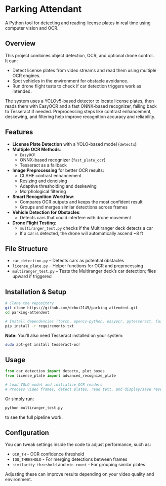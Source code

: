 # Parking Attendant

A Python tool for detecting and reading license plates in real time using computer vision and OCR.

## Overview

This project combines object detection, OCR, and optional drone control.  
It can:
- Detect license plates from video streams and read them using multiple OCR engines.
- Spot vehicles in the environment for obstacle avoidance.
- Run drone flight tests to check if car detection triggers work as intended.

The system uses a YOLOv5-based detector to locate license plates, then reads them with EasyOCR and a fast ONNX-based recognizer, falling back to Tesseract if needed. Preprocessing steps like contrast enhancement, deskewing, and filtering help improve recognition accuracy and reliability.

## Features

- **License Plate Detection** with a YOLO-based model (`detectx`)
- **Multiple OCR Methods**:
  - `EasyOCR`
  - ONNX-based recognizer (`fast_plate_ocr`)
  - Tesseract as a fallback
- **Image Preprocessing** for better OCR results:
  - CLAHE contrast enhancement
  - Resizing and denoising
  - Adaptive thresholding and deskewing
  - Morphological filtering
- **Smart Recognition Workflow**:
  - Compares OCR outputs and keeps the most confident result
  - Groups and merges similar detections across frames
- **Vehicle Detection for Obstacles**:
  - Detects cars that could interfere with drone movement
- **Drone Flight Testing**:
  - `multiranger_test.py` checks if the Multiranger deck detects a car
  - If a car is detected, the drone will automatically ascend ~8 ft

## File Structure

- `car_detection.py` – Detects cars as potential obstacles
- `license_plate.py` – Helper functions for OCR and preprocessing  
- `multiranger_test.py` – Tests the Multiranger deck’s car detection; flies upward if triggered

## Installation & Setup

```bash
# Clone the repository
git clone https://github.com/dchoi2145/parking-attendent.git
cd parking-attendent

# Install dependencies (torch, opencv-python, easyocr, pytesseract, fast_plate_ocr, etc.)
pip install -r requirements.txt
```

**Note:** You’ll also need Tesseract installed on your system:
```bash
sudo apt-get install tesseract-ocr
```

## Usage

```python
from car_detection import detectx, plot_boxes
from license_plate import advanced_recognize_plate

# Load YOLO model and initialize OCR readers
# Process video frames, detect plates, read text, and display/save results
```

Or simply run:
```bash
python multiranger_test.py
```
to see the full pipeline work.

## Configuration

You can tweak settings inside the code to adjust performance, such as:
- `OCR_TH` - OCR confidence threshold
- `IOU_THRESHOLD` - For merging detections between frames
- `similarity_threshold` and `min_count` - For grouping similar plates
  
Adjusting these can improve results depending on your video quality and environment.

